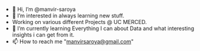 - 👋 Hi, I’m @manvir-saroya
- 👀 I’m interested in always learning new stuff.
-  Working on various different Projects @ UC MERCED.
- 🌱 I’m currently learning Everything I can about Data and what interesting insights i can get from it.
- 📫 How to reach me "manvirsaroya@gmail.com"

<!---
manvir-saroya/manvir-saroya is a ✨ special ✨ repository because its `README.md` (this file) appears on your GitHub profile.
You can click the Preview link to take a look at your changes.
--->
